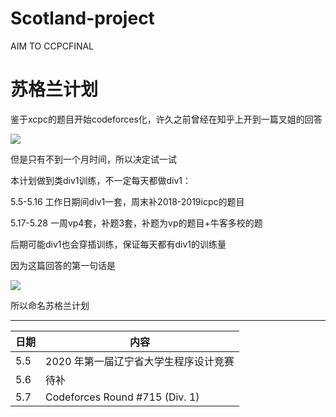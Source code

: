 # Scotland-project
AIM TO CCPCFINAL

# 苏格兰计划

鉴于xcpc的题目开始codeforces化，许久之前曾经在知乎上开到一篇叉姐的回答

![](https://www.hualigs.cn/image/60918357ebb49.jpg)

但是只有不到一个月时间，所以决定试一试

本计划做到类div1训练，不一定每天都做div1：

5.5-5.16 工作日期间div1一套，周末补2018-2019icpc的题目

5.17-5.28 一周vp4套，补题3套，补题为vp的题目+牛客多校的题

后期可能div1也会穿插训练，保证每天都有div1的训练量

因为这篇回答的第一句话是

![](https://www.hualigs.cn/image/6091845e28354.jpg)

所以命名苏格兰计划

---

|日期|内容|
|--|--|
|5.5|2020 年第一届辽宁省大学生程序设计竞赛|
|5.6|待补|
|5.7|Codeforces Round #715 (Div. 1)|

